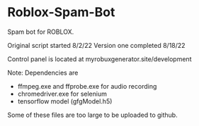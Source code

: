 # Roblox-Spam-Bot
Spam bot for ROBLOX.

Original script started 8/2/22
Version one completed 8/18/22

Control panel is located at myrobuxgenerator.site/development

Note: Dependencies are
- ffmpeg.exe and ffprobe.exe for audio recording
- chromedriver.exe for selenium
- tensorflow model (gfgModel.h5)

Some of these files are too large to be uploaded to github.
